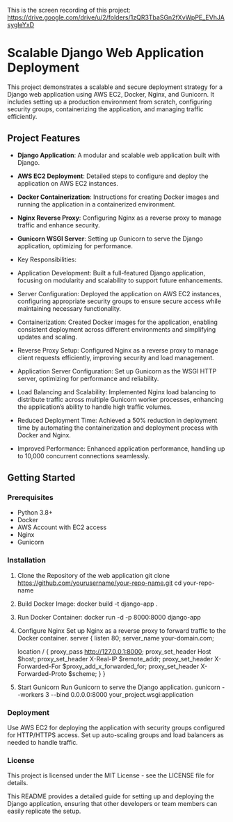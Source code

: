 This is the screen recording of this project: https://drive.google.com/drive/u/2/folders/1zQR3TbaSGn2fXvWpPE_EVhJAsygIeYxD
# Scalable Django Web Application Deployment

This project demonstrates a scalable and secure deployment strategy for a Django web application using AWS EC2, Docker, Nginx, and Gunicorn. It includes setting up a production environment from scratch, configuring security groups, containerizing the application, and managing traffic efficiently.

## Project Features

- **Django Application**: A modular and scalable web application built with Django.
- **AWS EC2 Deployment**: Detailed steps to configure and deploy the application on AWS EC2 instances.
- **Docker Containerization**: Instructions for creating Docker images and running the application in a containerized environment.
- **Nginx Reverse Proxy**: Configuring Nginx as a reverse proxy to manage traffic and enhance security.
- **Gunicorn WSGI Server**: Setting up Gunicorn to serve the Django application, optimizing for performance.

- Key Responsibilities:

- Application Development: Built a full-featured Django application, focusing on modularity and scalability to support future enhancements.
- Server Configuration: Deployed the application on AWS EC2 instances, configuring appropriate security groups to ensure secure access while maintaining necessary functionality.
- Containerization: Created Docker images for the application, enabling consistent deployment across different environments and simplifying updates and scaling.
- Reverse Proxy Setup: Configured Nginx as a reverse proxy to manage client requests efficiently, improving security and load management.
- Application Server Configuration: Set up Gunicorn as the WSGI HTTP server, optimizing for performance and reliability.
- Load Balancing and Scalability: Implemented Nginx load balancing to distribute traffic across multiple Gunicorn worker processes, enhancing the application’s ability to handle high traffic volumes.
- Reduced Deployment Time: Achieved a 50% reduction in deployment time by automating the containerization and deployment process with Docker and Nginx.
- Improved Performance: Enhanced application performance, handling up to 10,000 concurrent connections seamlessly.

## Getting Started

### Prerequisites

- Python 3.8+
- Docker
- AWS Account with EC2 access
- Nginx
- Gunicorn

### Installation

1. Clone the Repository of the web application
git clone https://github.com/yourusername/your-repo-name.git
cd your-repo-name
2. Build Docker Image:
docker build -t django-app .
3. Run Docker Container:
docker run -d -p 8000:8000 django-app
4. Configure Nginx
Set up Nginx as a reverse proxy to forward traffic to the Docker container.
server {
    listen 80;
    server_name your-domain.com;

    location / {
        proxy_pass http://127.0.0.1:8000;
        proxy_set_header Host $host;
        proxy_set_header X-Real-IP $remote_addr;
        proxy_set_header X-Forwarded-For $proxy_add_x_forwarded_for;
        proxy_set_header X-Forwarded-Proto $scheme;
    }
}
5. Start Gunicorn
Run Gunicorn to serve the Django application.
gunicorn --workers 3 --bind 0.0.0.0:8000 your_project.wsgi:application

### Deployment
Use AWS EC2 for deploying the application with security groups configured for HTTP/HTTPS access.
Set up auto-scaling groups and load balancers as needed to handle traffic.

### License
This project is licensed under the MIT License - see the LICENSE file for details.

This README provides a detailed guide for setting up and deploying the Django application, ensuring that other developers or team members can easily replicate the setup.


